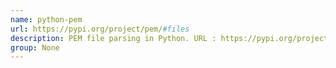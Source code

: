 ```yaml
---
name: python-pem
url: https://pypi.org/project/pem/#files
description: PEM file parsing in Python. URL : https://pypi.org/project/pem/#files Groups : None
group: None
---
```

